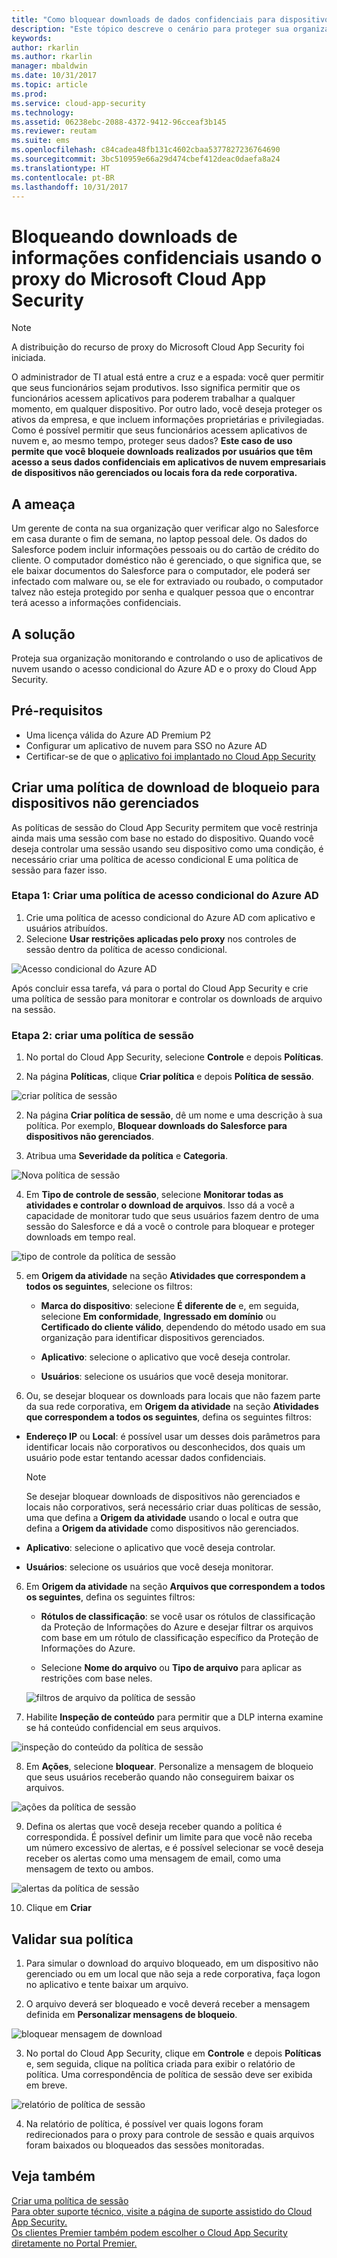 ```yaml
---
title: "Como bloquear downloads de dados confidenciais para dispositivos não gerenciados usando o proxy do Cloud App Security | Microsoft Docs"
description: "Este tópico descreve o cenário para proteger sua organização contra downloads de dados confidenciais por dispositivos não gerenciados usando os recursos de proxy do Azure AD."
keywords: 
author: rkarlin
ms.author: rkarlin
manager: mbaldwin
ms.date: 10/31/2017
ms.topic: article
ms.prod: 
ms.service: cloud-app-security
ms.technology: 
ms.assetid: 06238ebc-2088-4372-9412-96cceaf3b145
ms.reviewer: reutam
ms.suite: ems
ms.openlocfilehash: c84cadea48fb131c4602cbaa5377827236764690
ms.sourcegitcommit: 3bc510959e66a29d474cbef412deac0daefa8a24
ms.translationtype: HT
ms.contentlocale: pt-BR
ms.lasthandoff: 10/31/2017
---
```

# <a name="blocking-downloads-of-sensitive-information-using-the-microsoft-cloud-app-security-proxy"></a>Bloqueando downloads de informações confidenciais usando o proxy do Microsoft Cloud App Security

> [!NOTE]
> A distribuição do recurso de proxy do Microsoft Cloud App Security foi iniciada.

O administrador de TI atual está entre a cruz e a espada: você quer permitir que seus funcionários sejam produtivos. Isso significa permitir que os funcionários acessem aplicativos para poderem trabalhar a qualquer momento, em qualquer dispositivo. Por outro lado, você deseja proteger os ativos da empresa, e que incluem informações proprietárias e privilegiadas. Como é possível permitir que seus funcionários acessem aplicativos de nuvem e, ao mesmo tempo, proteger seus dados? **Este caso de uso permite que você bloqueie downloads realizados por usuários que têm acesso a seus dados confidenciais em aplicativos de nuvem empresariais de dispositivos não gerenciados ou locais fora da rede corporativa.**


## <a name="the-threat"></a>A ameaça
Um gerente de conta na sua organização quer verificar algo no Salesforce em casa durante o fim de semana, no laptop pessoal dele. Os dados do Salesforce podem incluir informações pessoais ou do cartão de crédito do cliente. O computador doméstico não é gerenciado, o que significa que, se ele baixar documentos do Salesforce para o computador, ele poderá ser infectado com malware ou, se ele for extraviado ou roubado, o computador talvez não esteja protegido por senha e qualquer pessoa que o encontrar terá acesso a informações confidenciais. 

## <a name="the-solution"></a>A solução
Proteja sua organização monitorando e controlando o uso de aplicativos de nuvem usando o acesso condicional do Azure AD e o proxy do Cloud App Security.  

## <a name="prerequisites"></a>Pré-requisitos

- Uma licença válida do Azure AD Premium P2
- Configurar um aplicativo de nuvem para SSO no Azure AD  
- Certificar-se de que o [aplicativo foi implantado no Cloud App Security](proxy-deployment-aad.md)

## <a name="create-a-block-download-policy-for-unmanaged-devices"></a>Criar uma política de download de bloqueio para dispositivos não gerenciados  

As políticas de sessão do Cloud App Security permitem que você restrinja ainda mais uma sessão com base no estado do dispositivo. Quando você deseja controlar uma sessão usando seu dispositivo como uma condição, é necessário criar uma política de acesso condicional E uma política de sessão para fazer isso.  

### <a name="step-1-create-an-azure-ad-conditional-access-policy"></a>Etapa 1: Criar uma política de acesso condicional do Azure AD

1. Crie uma política de acesso condicional do Azure AD com aplicativo e usuários atribuídos.
2. Selecione **Usar restrições aplicadas pelo proxy** nos controles de sessão dentro da política de acesso condicional.   

 ![Acesso condicional do Azure AD](./media/proxy-deploy-restrictions-aad.png)

Após concluir essa tarefa, vá para o portal do Cloud App Security e crie uma política de sessão para monitorar e controlar os downloads de arquivo na sessão.

### <a name="step-2-create-a-session-policy"></a>Etapa 2: criar uma política de sessão

1. No portal do Cloud App Security, selecione **Controle** e depois **Políticas**. 

2. Na página **Políticas**, clique **Criar política** e depois **Política de sessão**.
 
 ![criar política de sessão](./media/create-session-policy.png)

2. Na página **Criar política de sessão**, dê um nome e uma descrição à sua política. Por exemplo, **Bloquear downloads do Salesforce para dispositivos não gerenciados**.

3. Atribua uma **Severidade da política** e **Categoria**.

 ![Nova política de sessão](./media/new-session-policy.png)

4. Em **Tipo de controle de sessão**, selecione **Monitorar todas as atividades e controlar o download de arquivos**. Isso dá a você a capacidade de monitorar tudo que seus usuários fazem dentro de uma sessão do Salesforce e dá a você o controle para bloquear e proteger downloads em tempo real.

 ![tipo de controle da política de sessão](./media/session-policy-control-type.png)

5.  em **Origem da atividade** na seção **Atividades que correspondem a todos os seguintes**, selecione os filtros: 
    
    - **Marca do dispositivo**: selecione **É diferente de** e, em seguida, selecione **Em conformidade**, **Ingressado em domínio** ou **Certificado do cliente válido**, dependendo do método usado em sua organização para identificar dispositivos gerenciados. 
    
    - **Aplicativo**: selecione o aplicativo que você deseja controlar.  

    - **Usuários**: selecione os usuários que você deseja monitorar.  
    
7. Ou, se desejar bloquear os downloads para locais que não fazem parte da sua rede corporativa, em **Origem da atividade** na seção **Atividades que correspondem a todos os seguintes**, defina os seguintes filtros: 

  - **Endereço IP** ou **Local**: é possível usar um desses dois parâmetros para identificar locais não corporativos ou desconhecidos, dos quais um usuário pode estar tentando acessar dados confidenciais.

     > [!NOTE]
     > Se desejar bloquear downloads de dispositivos não gerenciados e locais não corporativos, será necessário criar duas políticas de sessão, uma que defina a **Origem da atividade** usando o local e outra que defina a **Origem da atividade** como dispositivos não gerenciados.
 
   - **Aplicativo**: selecione o aplicativo que você deseja controlar.    
   
   - **Usuários**: selecione os usuários que você deseja monitorar.  

6. Em **Origem da atividade** na seção **Arquivos que correspondem a todos os seguintes**, defina os seguintes filtros: 
   
    - **Rótulos de classificação**: se você usar os rótulos de classificação da Proteção de Informações do Azure e desejar filtrar os arquivos com base em um rótulo de classificação específico da Proteção de Informações do Azure.
   
    - Selecione **Nome do arquivo** ou **Tipo de arquivo** para aplicar as restrições com base neles.
 
     ![filtros de arquivo da política de sessão](./media/session-policy-file-filters.png)

7. Habilite **Inspeção de conteúdo** para permitir que a DLP interna examine se há conteúdo confidencial em seus arquivos. 

 ![inspeção do conteúdo da política de sessão](./media/session-policy-content-inspection.png)

8. Em **Ações**, selecione **bloquear**. Personalize a mensagem de bloqueio que seus usuários receberão quando não conseguirem baixar os arquivos.  

 ![ações da política de sessão](./media/session-policy-actions.png)

9. Defina os alertas que você deseja receber quando a política é correspondida. É possível definir um limite para que você não receba um número excessivo de alertas, e é possível selecionar se você deseja receber os alertas como uma mensagem de email, como uma mensagem de texto ou ambos.

 ![alertas da política de sessão](./media/session-policy-alert.png)


10. Clique em **Criar**  
 

## <a name="validate-your-policy"></a>Validar sua política 

1. Para simular o download do arquivo bloqueado, em um dispositivo não gerenciado ou em um local que não seja a rede corporativa, faça logon no aplicativo e tente baixar um arquivo. 

2. O arquivo deverá ser bloqueado e você deverá receber a mensagem definida em **Personalizar mensagens de bloqueio**. 

  ![bloquear mensagem de download](./media/block-download-message.png)

3. No portal do Cloud App Security, clique em **Controle** e depois **Políticas** e, sem seguida, clique na política criada para exibir o relatório de política. Uma correspondência de política de sessão deve ser exibida em breve. 
 
  ![relatório de política de sessão](./media/session-policy-report.png)

4. Na relatório de política, é possível ver quais logons foram redirecionados para o proxy para controle de sessão e quais arquivos foram baixados ou bloqueados das sessões monitoradas.

  
## <a name="see-also"></a>Veja também  
[Criar uma política de sessão](session-policy-aad.md)   
[Para obter suporte técnico, visite a página de suporte assistido do Cloud App Security.](http://support.microsoft.com/oas/default.aspx?prid=16031)   
[Os clientes Premier também podem escolher o Cloud App Security diretamente no Portal Premier.](https://premier.microsoft.com/)  
  
  